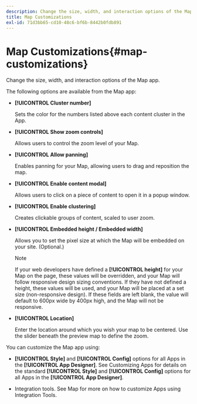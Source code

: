 ```yaml
---
description: Change the size, width, and interaction options of the Map app.
title: Map Customizations
exl-id: 71d3bb65-cd10-48c6-bf6b-8442b0fdb891
---
```

# Map Customizations{#map-customizations}

Change the size, width, and interaction options of the Map app.



The following options are available from the Map app:

* **[!UICONTROL Cluster number]**

  Sets the color for the numbers listed above each content cluster in the App.

* **[!UICONTROL Show zoom controls]**

  Allows users to control the zoom level of your Map.

* **[!UICONTROL Allow panning]**

  Enables panning for your Map, allowing users to drag and reposition the map.

* **[!UICONTROL Enable content modal]**

  Allows users to click on a piece of content to open it in a popup window.

* **[!UICONTROL Enable clustering]**

  Creates clickable groups of content, scaled to user zoom.

* **[!UICONTROL Embedded height / Embedded width]**

  Allows you to set the pixel size at which the Map will be embedded on your site. (Optional.)

  >[!NOTE]
  >
  >If your web developers have defined a **[!UICONTROL height]** for your Map on the page, these values will be overridden, and your Map will follow responsive design sizing conventions. If they have not defined a height, these values will be used, and your Map will be placed at a set size (non-responsive design). If these fields are left blank, the value will default to 600px wide by 400px high, and the Map will not be responsive.

* **[!UICONTROL Location]**

  Enter the location around which you wish your map to be centered. Use the slider beneath the preview map to define the zoom.

You can customize the Map app using:

* **[!UICONTROL Style]** and **[!UICONTROL Config]** options for all Apps in the **[!UICONTROL App Designer]**. See Customizing Apps for details on the standard **[!UICONTROL Style]** and **[!UICONTROL Config]** options for all Apps in the **[!UICONTROL App Designer]**.

* Integration tools. See Map for more on how to customize Apps using Integration Tools.
